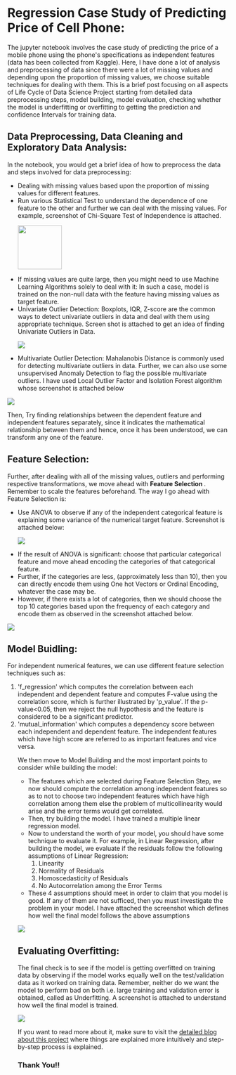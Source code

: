 <h1>Regression Case Study of Predicting Price of Cell Phone:</h1>

<p>The jupyter notebook involves the case study of predicting the price of a mobile phone using the phone's specifications as independent features (data has been collected from Kaggle). Here, I have done a lot of analysis and preprocessing of data since there were a lot of missing values and depending upon the proportion of missing values, we choose suitable techniques for dealing with them. This is a brief post focusing on all aspects of Life Cycle of Data Science Project starting from detailed data preprocessing steps, model building, model evaluation, checking whether the model is underfitting or overfitting to getting the prediction and confidence Intervals for training data.</p>

<h2>Data Preprocessing, Data Cleaning and Exploratory Data Analysis:</h2>
<p>In the notebook, you would get a brief idea of how to preprocess the data and steps involved for data preprocessing:
<ul><li>Dealing with missing values based upon the proportion of missing values for different features.</li>
<li> Run various Statistical Test to understand the dependence of one feature to the other and further we can deal with the missing values. For example, screenshot of Chi-Square Test of Independence is attached.</li>
<p><img src=https://user-images.githubusercontent.com/64635584/119385578-ede8ff00-bce3-11eb-8a4f-c7cbf7e1fa94.png, width=100, height=100></p>
<li>If missing values are quite large, then you might need to use Machine Learning Algorithms solely to deal with it: In such a case, model is trained on the non-null data with the feature having missing values as target feature.</li>
<li>Univariate Outlier Detection: Boxplots, IQR, Z-score are the common ways to detect univariate outliers in data and deal with them using appropriate technique. Screen shot is attached to get an idea of finding Univariate Outliers in Data.</li>
 <p><img src=https://user-images.githubusercontent.com/64635584/119386180-cba3b100-bce4-11eb-8d36-abaddb2fbaf5.png></p>
<li>Multivariate Outlier Detection: Mahalanobis Distance is commonly used for detecting multivariate outliers in data. Further, we can also use some unsupervised Anomaly Detection to flag the possible multivariate outliers. I have used Local Outlier Factor and Isolation Forest algorithm whose screenshot is attached below</li></ul></p>
<p><img src=https://user-images.githubusercontent.com/64635584/119386315-faba2280-bce4-11eb-9ee4-f40043c289d9.png></p>
    
<p>Then, Try finding relationships between the dependent feature and independent features separately, since it indicates the mathematical relationship between them and hence, once it has been understood, we can transform any one of the feature.</p>
    
<h2>Feature Selection:</h2>
<p>Further, after dealing with all of the missing values, outliers and performing respective transformations, we move ahead with <strong>Feature Selection </strong>. Remember to scale the features beforehand. The way I go ahead with Feature Selection is:
<ul><li>Use ANOVA to observe if any of the independent categorical feature is explaining some variance of the numerical target feature. Screenshot is attached below:</li>
 <p><img src=!https://user-images.githubusercontent.com/64635584/119386512-479df900-bce5-11eb-897b-41eae91e3b07.png></p>
<li>If the result of ANOVA is significant: choose that particular categorical feature and move ahead encoding the categories of that categorical feature.</li>
<li>Further, if the categories are less, (approximately less than 10), then you can directly encode them using One hot Vectors or Ordinal Encoding, whatever the case may be.</li>
<li>However, if there exists a lot of categories, then we should choose the top 10 categories based upon the frequency of each category and encode them as observed in the screenshot attached below.</li></ul></p>
<p><img src=https://user-images.githubusercontent.com/64635584/119386608-68fee500-bce5-11eb-92c1-ff2202538ff6.png></p>

<h2>Model Buidling:</h2>
<p>For independent numerical features, we can use different feature selection techniques such as:
<ol><li>  'f_regression' which computes the correlation between each independent and dependent feature and computes F-value using the correlation score, which is further illustrated by 'p_value'. If the p-value<0.05, then we reject the null hypothesis and the feature is considered to be a significant predictor.</li>
<li> 'mutual_information' which computes a dependency score between each independent and dependent feature. The independent features which have high score are referred to as important features and vice versa.</li></p>


<p>We then move to Model Building and the most important points to consider while building the model:
<ul><li>The features which are selected during Feature Selection Step, we now should compute the correlation among independent features so as to not to choose two independent features which have high correlation among them else the problem of multicollinearity would arise and the error terms would get correlated.</li>
<li>Then, try building the model. I have trained a multiple linear regression model.</li>
<li>Now to understand the worth of your model, you should have some technique to evaluate it. For example, in Linear Regression, after building the model, we evaluate if the residuals follow the following assumptions of Linear Regression:
<ol><li>Linearity</li>
<li>Normality of Residuals</li>
<li>Homoscedasticity of Residuals</li>
<li>No Autocorrelation among the Error Terms</li></ol></li>
<li>These 4 assumptions should meet in order to claim that you model is good. If any of them are not sufficed, then you must investigate the problem in your model. I have attached the screenshot which defines how well the final model follows the above assumptions</li></ul></p>
<p><img src=https://user-images.githubusercontent.com/64635584/119386782-a3688200-bce5-11eb-9c98-49c381ca712c.png></p>

<h2>Evaluating Overfitting:</h2>
<p>The final check is to see if the model is getting overfitted on training data by observing if the model works equally well on the test/validation data as it worked on training data. Remember, neither do we want the model to perform bad on both i.e. large training and validation error is obtained, called as Underfitting. A screenshot is attached to understand how well the final model is trained.</p>
<p><img src=https://user-images.githubusercontent.com/64635584/119387596-c8a9c000-bce6-11eb-933c-985ab0cb4f3a.png></p>

If you want to read more about it, make sure to visit the [detailed blog about this project](https://animeshshukla06.medium.com/regression-case-study-of-predicting-the-price-of-cell-phone-using-its-specifications-brand-name-18b7e76fe99a) where things are explained more intuitively and step-by-step process is explained.

<h3>Thank You!!</h3>
